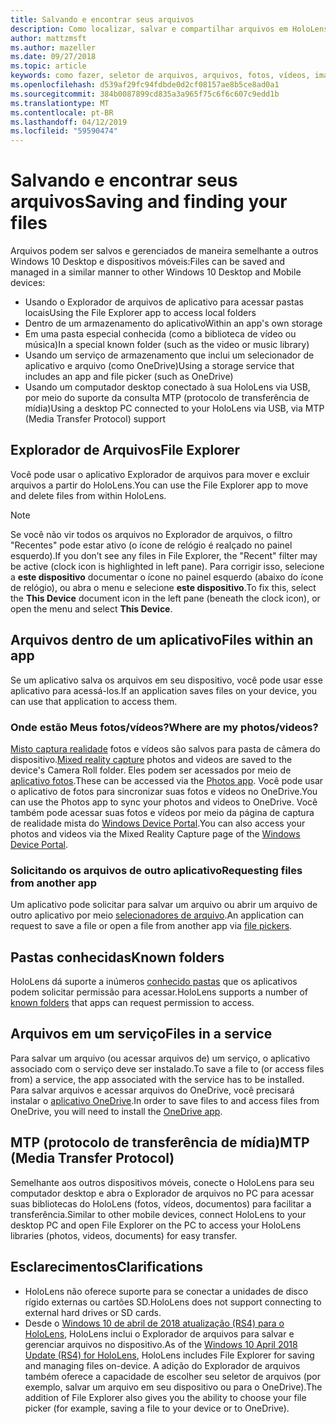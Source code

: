 ```yaml
---
title: Salvando e encontrar seus arquivos
description: Como localizar, salvar e compartilhar arquivos em HoloLens.
author: mattzmsft
ms.author: mazeller
ms.date: 09/27/2018
ms.topic: article
keywords: como fazer, seletor de arquivos, arquivos, fotos, vídeos, imagens, OneDrive, o armazenamento, o Explorador de arquivos
ms.openlocfilehash: d539af29fc94fdbde0d2cf08157ae8b5ce8ad0a1
ms.sourcegitcommit: 384b0087899cd835a3a965f75c6f6c607c9edd1b
ms.translationtype: MT
ms.contentlocale: pt-BR
ms.lasthandoff: 04/12/2019
ms.locfileid: "59590474"
---
```

# <a name="saving-and-finding-your-files"></a><span data-ttu-id="67a33-104">Salvando e encontrar seus arquivos</span><span class="sxs-lookup"><span data-stu-id="67a33-104">Saving and finding your files</span></span>

<span data-ttu-id="67a33-105">Arquivos podem ser salvos e gerenciados de maneira semelhante a outros Windows 10 Desktop e dispositivos móveis:</span><span class="sxs-lookup"><span data-stu-id="67a33-105">Files can be saved and managed in a similar manner to other Windows 10 Desktop and Mobile devices:</span></span>
* <span data-ttu-id="67a33-106">Usando o Explorador de arquivos de aplicativo para acessar pastas locais</span><span class="sxs-lookup"><span data-stu-id="67a33-106">Using the File Explorer app to access local folders</span></span>
* <span data-ttu-id="67a33-107">Dentro de um armazenamento do aplicativo</span><span class="sxs-lookup"><span data-stu-id="67a33-107">Within an app's own storage</span></span>
* <span data-ttu-id="67a33-108">Em uma pasta especial conhecida (como a biblioteca de vídeo ou música)</span><span class="sxs-lookup"><span data-stu-id="67a33-108">In a special known folder (such as the video or music library)</span></span>
* <span data-ttu-id="67a33-109">Usando um serviço de armazenamento que inclui um selecionador de aplicativo e arquivo (como OneDrive)</span><span class="sxs-lookup"><span data-stu-id="67a33-109">Using a storage service that includes an app and file picker (such as OneDrive)</span></span>
* <span data-ttu-id="67a33-110">Usando um computador desktop conectado à sua HoloLens via USB, por meio do suporte da consulta MTP (protocolo de transferência de mídia)</span><span class="sxs-lookup"><span data-stu-id="67a33-110">Using a desktop PC connected to your HoloLens via USB, via MTP (Media Transfer Protocol) support</span></span>

## <a name="file-explorer"></a><span data-ttu-id="67a33-111">Explorador de Arquivos</span><span class="sxs-lookup"><span data-stu-id="67a33-111">File Explorer</span></span>

<span data-ttu-id="67a33-112">Você pode usar o aplicativo Explorador de arquivos para mover e excluir arquivos a partir do HoloLens.</span><span class="sxs-lookup"><span data-stu-id="67a33-112">You can use the File Explorer app to move and delete files from within HoloLens.</span></span>

>[!NOTE]
><span data-ttu-id="67a33-113">Se você não vir todos os arquivos no Explorador de arquivos, o filtro "Recentes" pode estar ativo (o ícone de relógio é realçado no painel esquerdo).</span><span class="sxs-lookup"><span data-stu-id="67a33-113">If you don’t see any files in File Explorer, the "Recent" filter may be active (clock icon is highlighted in left pane).</span></span> <span data-ttu-id="67a33-114">Para corrigir isso, selecione a **este dispositivo** documentar o ícone no painel esquerdo (abaixo do ícone de relógio), ou abra o menu e selecione **este dispositivo**.</span><span class="sxs-lookup"><span data-stu-id="67a33-114">To fix this, select the **This Device** document icon in the left pane (beneath the clock icon), or open the menu and select **This Device**.</span></span>

## <a name="files-within-an-app"></a><span data-ttu-id="67a33-115">Arquivos dentro de um aplicativo</span><span class="sxs-lookup"><span data-stu-id="67a33-115">Files within an app</span></span>

<span data-ttu-id="67a33-116">Se um aplicativo salva os arquivos em seu dispositivo, você pode usar esse aplicativo para acessá-los.</span><span class="sxs-lookup"><span data-stu-id="67a33-116">If an application saves files on your device, you can use that application to access them.</span></span>

### <a name="where-are-my-photosvideos"></a><span data-ttu-id="67a33-117">Onde estão Meus fotos/vídeos?</span><span class="sxs-lookup"><span data-stu-id="67a33-117">Where are my photos/videos?</span></span>

<span data-ttu-id="67a33-118">[Misto captura realidade](mixed-reality-capture.md) fotos e vídeos são salvos para pasta de câmera do dispositivo.</span><span class="sxs-lookup"><span data-stu-id="67a33-118">[Mixed reality capture](mixed-reality-capture.md) photos and videos are saved to the device's Camera Roll folder.</span></span> <span data-ttu-id="67a33-119">Eles podem ser acessados por meio de [aplicativo fotos](see-your-photos.md#photos-app).</span><span class="sxs-lookup"><span data-stu-id="67a33-119">These can be accessed via the [Photos app](see-your-photos.md#photos-app).</span></span> <span data-ttu-id="67a33-120">Você pode usar o aplicativo de fotos para sincronizar suas fotos e vídeos no OneDrive.</span><span class="sxs-lookup"><span data-stu-id="67a33-120">You can use the Photos app to sync your photos and videos to OneDrive.</span></span> <span data-ttu-id="67a33-121">Você também pode acessar suas fotos e vídeos por meio da página de captura de realidade mista do [Windows Device Portal](using-the-windows-device-portal.md#mixed-reality-capture).</span><span class="sxs-lookup"><span data-stu-id="67a33-121">You can also access your photos and videos via the Mixed Reality Capture page of the [Windows Device Portal](using-the-windows-device-portal.md#mixed-reality-capture).</span></span>

### <a name="requesting-files-from-another-app"></a><span data-ttu-id="67a33-122">Solicitando os arquivos de outro aplicativo</span><span class="sxs-lookup"><span data-stu-id="67a33-122">Requesting files from another app</span></span>

<span data-ttu-id="67a33-123">Um aplicativo pode solicitar para salvar um arquivo ou abrir um arquivo de outro aplicativo por meio [selecionadores de arquivo](app-model.md#file-pickers).</span><span class="sxs-lookup"><span data-stu-id="67a33-123">An application can request to save a file or open a file from another app via [file pickers](app-model.md#file-pickers).</span></span>

## <a name="known-folders"></a><span data-ttu-id="67a33-124">Pastas conhecidas</span><span class="sxs-lookup"><span data-stu-id="67a33-124">Known folders</span></span>

<span data-ttu-id="67a33-125">HoloLens dá suporte a inúmeros [conhecido pastas](app-model.md#known-folders) que os aplicativos podem solicitar permissão para acessar.</span><span class="sxs-lookup"><span data-stu-id="67a33-125">HoloLens supports a number of [known folders](app-model.md#known-folders) that apps can request permission to access.</span></span>

## <a name="files-in-a-service"></a><span data-ttu-id="67a33-126">Arquivos em um serviço</span><span class="sxs-lookup"><span data-stu-id="67a33-126">Files in a service</span></span>

<span data-ttu-id="67a33-127">Para salvar um arquivo (ou acessar arquivos de) um serviço, o aplicativo associado com o serviço deve ser instalado.</span><span class="sxs-lookup"><span data-stu-id="67a33-127">To save a file to (or access files from) a service, the app associated with the service has to be installed.</span></span> <span data-ttu-id="67a33-128">Para salvar arquivos e acessar arquivos do OneDrive, você precisará instalar o [aplicativo OneDrive](https://www.microsoft.com/store/apps/onedrive/9wzdncrfj1p3).</span><span class="sxs-lookup"><span data-stu-id="67a33-128">In order to save files to and access files from OneDrive, you will need to install the [OneDrive app](https://www.microsoft.com/store/apps/onedrive/9wzdncrfj1p3).</span></span>

## <a name="mtp-media-transfer-protocol"></a><span data-ttu-id="67a33-129">MTP (protocolo de transferência de mídia)</span><span class="sxs-lookup"><span data-stu-id="67a33-129">MTP (Media Transfer Protocol)</span></span>

<span data-ttu-id="67a33-130">Semelhante aos outros dispositivos móveis, conecte o HoloLens para seu computador desktop e abra o Explorador de arquivos no PC para acessar suas bibliotecas do HoloLens (fotos, vídeos, documentos) para facilitar a transferência.</span><span class="sxs-lookup"><span data-stu-id="67a33-130">Similar to other mobile devices, connect HoloLens to your desktop PC and open File Explorer on the PC to access your HoloLens libraries (photos, videos, documents) for easy transfer.</span></span>

## <a name="clarifications"></a><span data-ttu-id="67a33-131">Esclarecimentos</span><span class="sxs-lookup"><span data-stu-id="67a33-131">Clarifications</span></span>

* <span data-ttu-id="67a33-132">HoloLens não oferece suporte para se conectar a unidades de disco rígido externas ou cartões SD.</span><span class="sxs-lookup"><span data-stu-id="67a33-132">HoloLens does not support connecting to external hard drives or SD cards.</span></span>
* <span data-ttu-id="67a33-133">Desde o [Windows 10 de abril de 2018 atualização (RS4) para o HoloLens](release-notes-april-2018.md), HoloLens inclui o Explorador de arquivos para salvar e gerenciar arquivos no dispositivo.</span><span class="sxs-lookup"><span data-stu-id="67a33-133">As of the [Windows 10 April 2018 Update (RS4) for HoloLens](release-notes-april-2018.md), HoloLens includes File Explorer for saving and managing files on-device.</span></span> <span data-ttu-id="67a33-134">A adição do Explorador de arquivos também oferece a capacidade de escolher seu seletor de arquivos (por exemplo, salvar um arquivo em seu dispositivo ou para o OneDrive).</span><span class="sxs-lookup"><span data-stu-id="67a33-134">The addition of File Explorer also gives you the ability to choose your file picker (for example, saving a file to your device or to OneDrive).</span></span>
